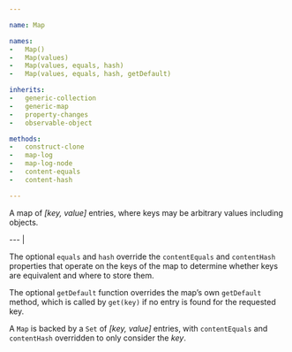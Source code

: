 ```yaml
---

name: Map

names:
-   Map()
-   Map(values)
-   Map(values, equals, hash)
-   Map(values, equals, hash, getDefault)

inherits:
-   generic-collection
-   generic-map
-   property-changes
-   observable-object

methods:
-   construct-clone
-   map-log
-   map-log-node
-   content-equals
-   content-hash

---
```


A map of *[key, value]* entries, where keys may be arbitrary values including
objects.

--- |

The optional `equals` and `hash` override the `contentEquals` and `contentHash`
properties that operate on the keys of the map to determine whether keys are
equivalent and where to store them.

The optional `getDefault` function overrides the map’s own `getDefault` method,
which is called by `get(key)` if no entry is found for the requested key.

A `Map` is backed by a `Set` of *[key, value]* entries, with `contentEquals` and
`contentHash` overridden to only consider the *key*.

